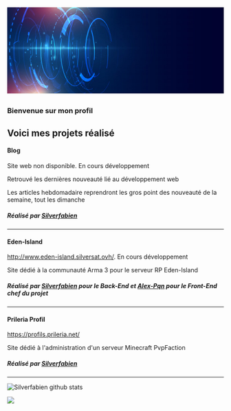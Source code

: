 # ![Silverfabien](https://github.com/Silverfabien/Silverfabien/blob/master/banner.jpg)

### Bienvenue sur mon profil 

<h2>Voici mes projets réalisé</h2>

<h4>Blog</h4>
<p>Site web non disponible. En cours développement</p>

Retrouvé les dernières nouveauté lié au développement web

Les articles hebdomadaire reprendront les gros point des nouveauté de la semaine, tout les dimanche

##### Réalisé par <a href="https://github.com/Silverfabien">Silverfabien</a>
  
---  
  
<h4>Eden-Island</h4>
<p><a href="http://www.eden-island.silversat.ovh/">http://www.eden-island.silversat.ovh/</a>. En cours développement</p>

Site dédié à la communauté Arma 3 pour le serveur RP Eden-Island
 
##### Réalisé par <a href="https://github.com/Silverfabien">Silverfabien</a> pour le Back-End et <a href="https://github.com/Alex-Pqn">Alex-Pqn</a> pour le Front-End chef du projet

---  
  
<h4>Prileria Profil</h4>
<p><a href="https://profils.prileria.net/">https://profils.prileria.net/</a></p>

Site dédié à l'administration d'un serveur Minecraft PvpFaction
 
##### Réalisé par <a href="https://github.com/Silverfabien">Silverfabien</a>

---

![Silverfabien github stats](https://github-readme-stats.vercel.app/api?username=Silverfabien&hide=["issues"])

<img src="https://visitor-badge.glitch.me/badge?page_id=SilverFabien.visitor-badge"/> 
